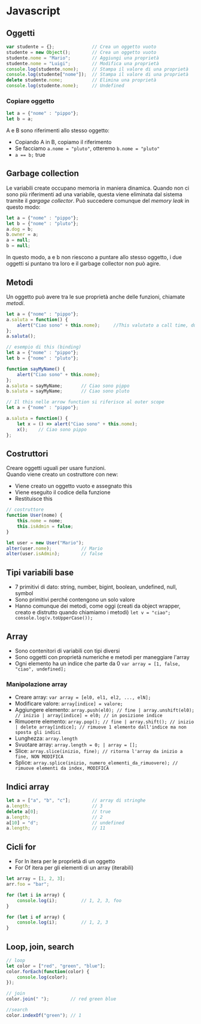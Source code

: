 # Javascript
## Oggetti
```js
var studente = {};              // Crea un oggetto vuoto
studente = new Object();        // Crea un oggetto vuoto
studente.nome = "Mario";        // Aggiungi una proprietà
studente.nome = "Luigi";        // Modifica una proprietà
console.log(studente.nome);     // Stampa il valore di una proprietà
console.log(studente["nome"]);  // Stampa il valore di una proprietà
delete studente.nome;           // Elimina una proprietà
console.log(studente.nome);     // Undefined
```
### Copiare oggetto
```js
let a = {"nome" : "pippo"};
let b = a;
```
A e B sono riferimenti allo stesso oggetto:
- Copiando A in B, copiamo il riferimento
- Se facciamo `a.nome = "pluto"`, otteremo `b.nome = "pluto"`
- `a == b;` true

## Garbage collection
Le variabili create occupano memoria in maniera dinamica. Quando non ci sono più riferimenti ad una variabile, questa viene eliminata dal sistema tramite il <i>gargage collector</i>.
Può succedere comunque del <i>memory leak</i> in questo modo:
```js
let a = {"nome" : "pippo"};
let b = {"nome" : "pluto"};
a.dog = b;
b.owner = a;
a = null;
b = null;
```
In questo modo, a e b non riescono a puntare allo stesso oggetto, i due oggetti si puntano tra loro e il garbage collector non può agire.

## Metodi
Un oggetto può avere tra le sue proprietà anche delle funzioni, chiamate <i>metodi</i>.
```js
let a = {"nome" : "pippo"};
a.saluta = function() {
    alert("Ciao sono" + this.nome);     //This valutato a call time, durante l'esecuzione
};
a.saluta();
```

```js
// esempio di this (binding)
let a = {"nome" : "pippo"};
let b = {"nome" : "pluto"};

function sayMyName() {
    alert("Ciao sono" + this.nome);
};
a.saluta = sayMyName;       // Ciao sono pippo
b.saluta = sayMyName;       // Ciao sono pluto
```

```js
// Il this nelle arrow function si riferisce al outer scope
let a = {"nome" : "pippo"};

a.saluta = function() {
    let x = () => alert("Ciao sono" + this.nome);
    x();    // Ciao sono pippo
};
```

## Costruttori
Creare oggetti uguali per usare funzioni. <br> Quando viene creato un costruttore con new:
- Viene creato un oggetto vuoto e assegnato this
- Viene eseguito il codice della funzione
- Restituisce this

```js
// costruttore
function User(nome) {
    this.nome = nome;
    this.isAdmin = false;
}

let user = new User("Mario");
alter(user.nome);           // Mario
alter(user.isAdmin);        // false
```

## Tipi variabili base
- 7 primitivi di dato: string, number, bigint, boolean, undefined, null, symbol
- Sono primitivi perché contengono un solo valore
- Hanno comunque dei metodi, come oggi (creati da object wrapper, creato e distrutto quando chiamiamo i metodi)
`let v = "ciao"; console.log(v.toUpperCase());`

## Array
- Sono contenitori di variabili con tipi diversi
- Sono oggetti con proprietà numeriche e metodi per maneggiare l'array
- Ogni elemento ha un indice che parte da 0
`var array = [1, false, "ciao", undefined];`

### Manipolazione array
- Creare array: `var array = [el0, el1, el2, ..., elN];`
- Modificare valore: `array[indice] = valore;`
- Aggiungere elemento: `array.push(el0); // fine | array.unshift(el0); // inizio | array[indice] = el0; // in posizione indice`
- Rimuoerre elemento: `array.pop(); // fine | array.shift(); // inizio | delete array[indice]; // rimuove 1 elemento dall'indice ma non sposta gli indici`
- Lunghezza: `array.length`
- Svuotare array: `array.length = 0; | array = [];`
- Slice: `array.slice(inizio, fine); // ritorna l'array da inizio a fine, NON MODIFICA`
- Splice: `array.splice(inizio, numero_elementi_da_rimuovere); // rimuove elementi da index, MODIFICA`

## Indici array
```js
let a = ["a", "b", "c"];        // array di stringhe
a.length;                       // 3
delete a[0];                    // true
a.length;                       // 2
a[10] = "d";                    // undefined
a.length;                       // 11
```

## Cicli for
- For In itera per le proprietà di un oggetto
- For Of itera per gli elementi di un array (iterabili)
```js
let array = [1, 2, 3];
arr.foo = "bar";

for (let i in array) {
    console.log(i);         // 1, 2, 3, foo
}

for (let i of array) {
    console.log(i);         // 1, 2, 3
}
```
## Loop, join, search
```js
// loop
let color = ["red", "green", "blue"];
color.forEach(function(color) {
    console.log(color);
});

// join
color.join(" ");        // red green blue

//search
color.indexOf("green"); // 1
```
